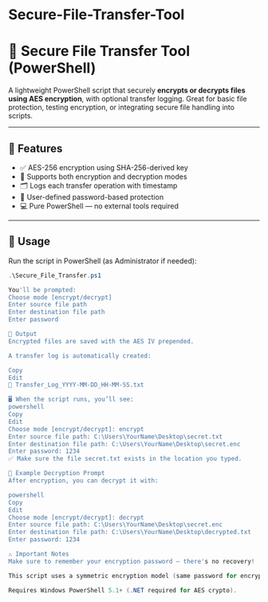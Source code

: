 # Secure-File-Transfer-Tool

# 🔐 Secure File Transfer Tool (PowerShell)

A lightweight PowerShell script that securely **encrypts or decrypts files using AES encryption**, with optional transfer logging. Great for basic file protection, testing encryption, or integrating secure file handling into scripts.

---

## 📌 Features

- ✅ AES-256 encryption using SHA-256-derived key
- 🔄 Supports both encryption and decryption modes
- 🗂️ Logs each transfer operation with timestamp
- 🔐 User-defined password-based protection
- 💻 Pure PowerShell — no external tools required

---

## 🚀 Usage

Run the script in PowerShell (as Administrator if needed):

```powershell
.\Secure_File_Transfer.ps1

You'll be prompted:
Choose mode [encrypt/decrypt]
Enter source file path
Enter destination file path
Enter password

📁 Output
Encrypted files are saved with the AES IV prepended.

A transfer log is automatically created:

Copy
Edit
📄 Transfer_Log_YYYY-MM-DD_HH-MM-SS.txt

🖥️ When the script runs, you’ll see:
powershell
Copy
Edit
Choose mode [encrypt/decrypt]: encrypt
Enter source file path: C:\Users\YourName\Desktop\secret.txt
Enter destination file path: C:\Users\YourName\Desktop\secret.enc
Enter password: 1234
✅ Make sure the file secret.txt exists in the location you typed.

📂 Example Decryption Prompt
After encryption, you can decrypt it with:

powershell
Copy
Edit
Choose mode [encrypt/decrypt]: decrypt
Enter source file path: C:\Users\YourName\Desktop\secret.enc
Enter destination file path: C:\Users\YourName\Desktop\decrypted.txt
Enter password: 1234

⚠️ Important Notes
Make sure to remember your encryption password — there's no recovery!

This script uses a symmetric encryption model (same password for encryption and decryption).

Requires Windows PowerShell 5.1+ (.NET required for AES crypto).

